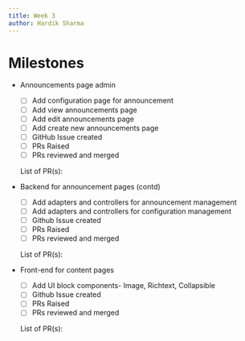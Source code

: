 ```yaml
---
title: Week 3
author: Hardik Sharma
---
```

# Milestones

- Announcements page admin
	- [ ] Add configuration page for announcement
	- [ ] Add view announcements page
    - [ ] Add edit announcements page
    - [ ] Add create new announcements page
    - [ ] GitHub Issue created
    - [ ] PRs Raised
    - [ ] PRs reviewed and merged

    List of PR(s):

- Backend for announcement pages (contd)
	- [ ] Add adapters and controllers for announcement management
	- [ ] Add adapters and controllers for configuration management
    - [ ] Github Issue created
    - [ ] PRs Raised
    - [ ] PRs reviewed and merged

    List of PR(s):

- Front-end for content pages
    - [ ] Add UI block components- Image, Richtext, Collapsible
    - [ ] Github Issue created
    - [ ] PRs Raised
    - [ ] PRs reviewed and merged

    List of PR(s):
